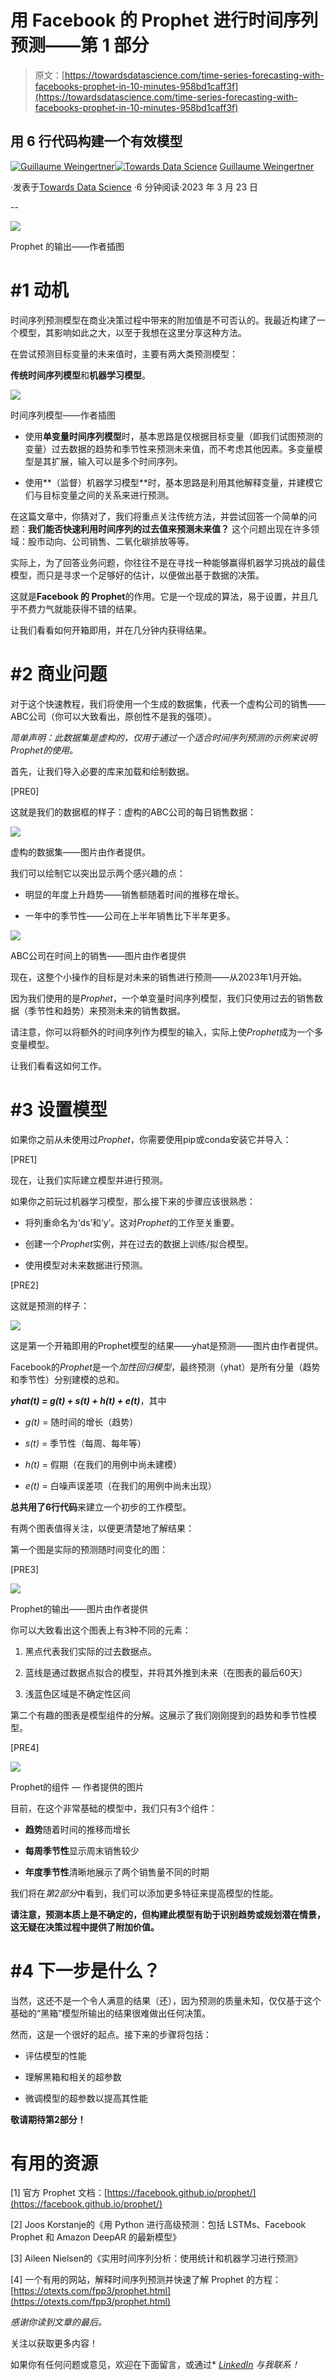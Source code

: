 # 用 Facebook 的 Prophet 进行时间序列预测——第 1 部分

> 原文：[https://towardsdatascience.com/time-series-forecasting-with-facebooks-prophet-in-10-minutes-958bd1caff3f](https://towardsdatascience.com/time-series-forecasting-with-facebooks-prophet-in-10-minutes-958bd1caff3f)

## 用 6 行代码构建一个有效模型

[](https://guillaume-weingertner.medium.com/?source=post_page-----958bd1caff3f--------------------------------)[![Guillaume Weingertner](../Images/fbfb34af986a7788394b6033c6954d57.png)](https://guillaume-weingertner.medium.com/?source=post_page-----958bd1caff3f--------------------------------)[](https://towardsdatascience.com/?source=post_page-----958bd1caff3f--------------------------------)[![Towards Data Science](../Images/a6ff2676ffcc0c7aad8aaf1d79379785.png)](https://towardsdatascience.com/?source=post_page-----958bd1caff3f--------------------------------) [Guillaume Weingertner](https://guillaume-weingertner.medium.com/?source=post_page-----958bd1caff3f--------------------------------)

·发表于[Towards Data Science](https://towardsdatascience.com/?source=post_page-----958bd1caff3f--------------------------------) ·6 分钟阅读·2023 年 3 月 23 日

--

![](../Images/5229e96a7d81abdd74c0b1b14ccefc02.png)

Prophet 的输出——作者插图

# #1 动机

时间序列预测模型在商业决策过程中带来的附加值是不可否认的。我最近构建了一个模型，其影响如此之大，以至于我想在这里分享这种方法。

在尝试预测目标变量的未来值时，主要有两大类预测模型：

**传统时间序列模型**和**机器学习模型**。

![](../Images/a3d728784e3205eecb95c58c4347ae43.png)

时间序列模型——作者插图

+   使用**单变量时间序列模型**时，基本思路是仅根据目标变量（即我们试图预测的变量）过去数据的趋势和季节性来预测未来值，而不考虑其他因素。多变量模型是其扩展，输入可以是多个时间序列。

+   使用**（监督）机器学习模型**时，基本思路是利用其他解释变量，并建模它们与目标变量之间的关系来进行预测。

在这篇文章中，你猜对了，我们将重点关注传统方法，并尝试回答一个简单的问题：**我们能否快速利用时间序列的过去值来预测未来值？** 这个问题出现在许多领域：股市动向、公司销售、二氧化碳排放等等。

实际上，为了回答业务问题，你往往不是在寻找一种能够赢得机器学习挑战的最佳模型，而只是寻求一个足够好的估计，以便做出基于数据的决策。

这就是**Facebook 的 Prophet**的作用。它是一个现成的算法，易于设置，并且几乎不费力气就能获得不错的结果。

让我们看看如何开箱即用，并在几分钟内获得结果。

# #2 商业问题

对于这个快速教程，我们将使用一个生成的数据集，代表一个虚构公司的销售——ABC公司（你可以大致看出，原创性不是我的强项）。

*简单声明：此数据集是虚构的，仅用于通过一个适合时间序列预测的示例来说明Prophet的使用。*

首先，让我们导入必要的库来加载和绘制数据。

[PRE0]

这就是我们的数据框的样子：虚构的ABC公司的每日销售数据：

![](../Images/de97b228a3b3e4adbe5894282be4db4c.png)

虚构的数据集——图片由作者提供。

我们可以绘制它以突出显示两个感兴趣的点：

+   明显的年度上升趋势——销售额随着时间的推移在增长。

+   一年中的季节性——公司在上半年销售比下半年更多。

![](../Images/1824b56423b1b87c31cb34a244625b0f.png)

ABC公司在时间上的销售——图片由作者提供

现在，这整个小操作的目标是对未来的销售进行预测——从2023年1月开始。

因为我们使用的是*Prophet*，一个单变量时间序列模型，我们只使用过去的销售数据（季节性和趋势）来预测未来的销售数据。

请注意，你可以将额外的时间序列作为模型的输入，实际上使*Prophet*成为一个多变量模型。

让我们看看这如何工作。

# #3 设置模型

如果你之前从未使用过*Prophet*，你需要使用pip或conda安装它并导入：

[PRE1]

现在，让我们实际建立模型并进行预测。

如果你之前玩过机器学习模型，那么接下来的步骤应该很熟悉：

+   将列重命名为‘ds’和‘y’。这对*Prophet*的工作至关重要。

+   创建一个*Prophet*实例，并在过去的数据上训练/拟合模型。

+   使用模型对未来数据进行预测。

[PRE2]

这就是预测的样子：

![](../Images/7bac3d1f8dc9b0a0bbef79b7c130ea96.png)

这是第一个开箱即用的Prophet模型的结果——yhat是预测——图片由作者提供。

Facebook的*Prophet*是一个*加性回归模型*，最终预测（yhat）是所有分量（趋势和季节性）分别建模的总和。

***yhat(t) = g(t) + s(t) + h(t) + e(t)***，其中

+   *g(t)* = 随时间的增长（趋势）

+   *s(t)* = 季节性（每周、每年等）

+   *h(t)* = 假期（在我们的用例中尚未建模）

+   *e(t)* = 白噪声误差项（在我们的用例中尚未出现）

**总共用了6行代码**来建立一个初步的工作模型。

有两个图表值得关注，以便更清楚地了解结果：

第一个图是实际的预测随时间变化的图：

[PRE3]

![](../Images/c3db85e5332805d40c9dbad661578243.png)

Prophet的输出——图片由作者提供

你可以大致看出这个图表上有3种不同的元素：

1.  黑点代表我们实际的过去数据点。

1.  蓝线是通过数据点拟合的模型，并将其外推到未来（在图表的最后60天）

1.  浅蓝色区域是不确定性区间

第二个有趣的图表是模型组件的分解。这展示了我们刚刚提到的趋势和季节性模型。

[PRE4]

![](../Images/889aadb8f71330daf662912955da7584.png)

Prophet的组件 — 作者提供的图片

目前，在这个非常基础的模型中，我们只有3个组件：

+   **趋势**随着时间的推移而增长

+   **每周季节性**显示周末销售较少

+   **年度季节性**清晰地展示了两个销售量不同的时期

我们将在*第2部分*中看到，我们可以添加更多特征来提高模型的性能。

**请注意，预测本质上是不确定的，但构建此模型有助于识别趋势或规划潜在情景，这无疑在决策过程中提供了附加价值。**

# #4 下一步是什么？

当然，这还不是一个令人满意的结果（还），因为预测的质量未知，仅仅基于这个基础的“黑箱”模型所输出的结果很难做出任何决策。

然而，这是一个很好的起点。接下来的步骤将包括：

+   评估模型的性能

+   理解黑箱和相关的超参数

+   微调模型的超参数以提高其性能

**敬请期待第2部分！**

# **有用的资源**

[1] 官方 Prophet 文档：[https://facebook.github.io/prophet/](https://facebook.github.io/prophet/)

[2] Joos Korstanje的《用 Python 进行高级预测：包括 LSTMs、Facebook Prophet 和 Amazon DeepAR 的最新模型》

[3] Aileen Nielsen的《实用时间序列分析：使用统计和机器学习进行预测》

[4] 一个有用的网站，解释时间序列预测并快速了解 Prophet 的方程：[https://otexts.com/fpp3/prophet.html](https://otexts.com/fpp3/prophet.html)

*感谢你读到文章的最后。*

关注以获取更多内容！

如果你有任何问题或意见，欢迎在下面留言，或通过* [*LinkedIn*](https://www.linkedin.com/in/guillaume-weingertner-a4a27972/) *与我联系！*
